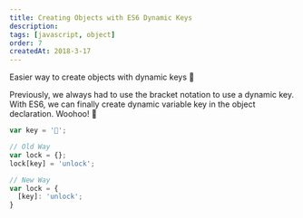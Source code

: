 ```yaml
---
title: Creating Objects with ES6 Dynamic Keys
description:
tags: [javascript, object]
order: 7
createdAt: 2018-3-17
---
```


Easier way to create objects with dynamic keys 💪

Previously, we always had to use the bracket notation to use a dynamic key. With ES6, we can finally create dynamic variable key in the object declaration. Woohoo! 🤩

```javascript
var key = '🔑';

// Old Way
var lock = {};
lock[key] = 'unlock';

// New Way
var lock = {
  [key]: 'unlock';
}
```
